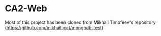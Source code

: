 # CA2-Web

Most of this project has been cloned from Mikhail Timofeev's repository (https://github.com/mikhail-cct/mongodb-test)
